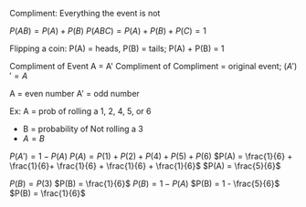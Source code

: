 Compliment: Everything the event is not

$P(AB) = P(A) + P(B)$
$P(ABC) = P(A) + P(B) + P(C) = 1$

Flipping a coin: P(A) = heads, P(B) = tails; P(A) + P(B) = 1

Compliment of Event A = A'
Compliment of Compliment = original event; $(A')' = A$

A = even number 
A' = odd number

Ex: A = prob of rolling a 1, 2, 4, 5, or 6
- B = probability of Not rolling a 3
- $A = B$

$P(A') = 1 - P(A)$
$P(A) = P(1) + P(2) + P(4) + P(5) + P(6)$
$P(A) = \frac{1}{6} + \frac{1}{6}+ \frac{1}{6} + \frac{1}{6} + \frac{1}{6}$
$P(A) = \frac{5}{6}$

$P(B) = P(3)$
$P(B) = \frac{1}{6}$
$P(B) = 1 - P(A)$
$P(B) = 1 - \frac{5}{6}$
$P(B) = \frac{1}{6}$